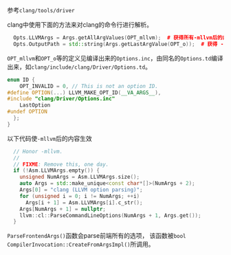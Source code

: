 



参考`clang/tools/driver`



clang中使用下面的方法来对clang的命令行进行解析。

```C++
  Opts.LLVMArgs = Args.getAllArgValues(OPT_mllvm);  # 获得所有-mllvm后的内容
  Opts.OutputPath = std::string(Args.getLastArgValue(OPT_o));  # 获得 -o 后的文件名
```





`OPT_mllvm`和`OPT_o`等的定义见编译出来的`Options.inc`，由同名的`Options.td`编译出来，如`clang/include/clang/Driver/Options.td`。

```c++
enum ID {
    OPT_INVALID = 0, // This is not an option ID.
#define OPTION(...) LLVM_MAKE_OPT_ID(__VA_ARGS__),
#include "clang/Driver/Options.inc"
    LastOption
#undef OPTION
  };
}
```











以下代码使`-mllvm`后的内容生效

```c++
  // Honor -mllvm.
  //
  // FIXME: Remove this, one day.
  if (!Asm.LLVMArgs.empty()) {
    unsigned NumArgs = Asm.LLVMArgs.size();
    auto Args = std::make_unique<const char*[]>(NumArgs + 2);
    Args[0] = "clang (LLVM option parsing)";
    for (unsigned i = 0; i != NumArgs; ++i)
      Args[i + 1] = Asm.LLVMArgs[i].c_str();
    Args[NumArgs + 1] = nullptr;
    llvm::cl::ParseCommandLineOptions(NumArgs + 1, Args.get());
  }
```







`ParseFrontendArgs()`函数会parse前端所有的选项， 该函数被`bool CompilerInvocation::CreateFromArgsImpl()`所调用。